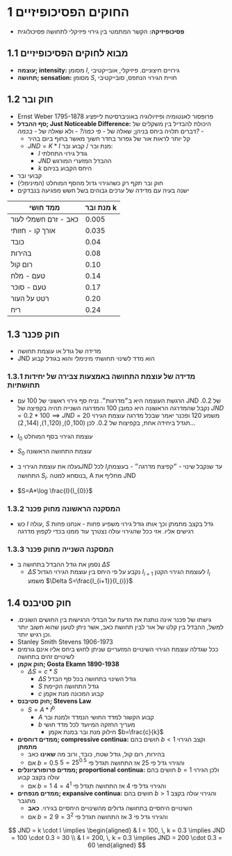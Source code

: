 # 1	החוקים הפסיכופיזיים
- **פסיכופיזיקה:** הקשר המתמטי בין גירוי פיזיקלי לתחושה פסיכולוגית
## 1.1	מבוא לחוקים הפסיכופיזיים
- **עוצמה; intensity:** מסומן $I$, גירויים חיצוניים. פיזיקלי, אובייקטיבי
- **תחושה; sensation:** מסומן $S$, חויית הגירוי הנתפס, סובייקטיבי
## 1.2	חוק ובר
- Ernst Weber 1795-1878 פרופסור לאנטומיה ופיזיולוגיה באוניברסיטת לייפציג
- **סף ההבדל; Just Noticeable Difference:** היכולת להבדיל בין משקלים של דברים תלויה ביחס בניהן; שאלה של - *פי כמה?* - ולא שאלה של - *בכמה?* -
	- קל יותר לראות אור של גפרור בחדר חשוך מאשר בחוף ביום בהיר
	- $JND=K*I$ מנת ובר / קבוע ובר: 
		- $I$ גודל גירוי התחלתי
		- $JND$ ההבדל המזערי המורגש
		- $k$ היחס הקבוע בניהם
- קבועי ובר
- חוק ובר תקף רק כשהגירוי גדול מהסף המוחלט (המינימלי)
- ישנה בעיה עם מדידה של ערכים גבוהים בשל חשש מפגיעה בנבדקים

| ממד חושי             | מנת ובר k |
| -------------------- | --------- |
| כאב - זרם חשמלי לעור | 0.005     |
| אורך קו - חזותי      | 0.035     |
| כובד                 | 0.04      |
| בהירות               | 0.08      |
| רום קול              | 0.10      |
| טעם - מלח            | 0.14      |
| טעם - סוכר           | 0.17      |
| רטט על העור          | 0.20      |
| ריח                  | 0.24      | 
## 1.3	חוק פכנר
- מדידה של גודל או עוצמת תחושה
- JND הוא מדד לשינוי תחושתי מינימלי והוא בגודל קבוע
### 1.3.1	מדידה של עוצמת התחושה באמצעות צבירה של יחידות תחושתיות
- הרגשת העוצמה היא ב״מדרגות״. נניח סף גירוי ראשוני של $100$ עם JND של $0.2$. נקבל שהמדרגה הראשונה היא כמובן $100$ והמדרגה השנייה תהיה בקפיצה של $JND=0.2*100\implies JND=20$ משמע $120$ ופכנר יאמר שבכל מדרגה עוצמת הגירוי תגדל ביחידה אחת, בקפיצות של $0.2$. לכן $(100,0),(120,1),(144,2)\dots$


- $I_{0}$ עוצמת הגירוי בסף המוחלט
- $S_{0}$ עוצמת התחושה הראשונה
- נעלה את עוצמת הגירוי ב$JND$ לכל $I_{i}$עד שנקבל שינוי - ״קפיצת מדרגה״ - בעוצמת התחושה $S_{i}$. בנוסחא למטה, A מחליף את JND
- $S=A*\log \frac{I}{I_{0}}$

### 1.3.2	המסקנה הראשונה מחוק פכנר
- כש $I$ עולה, $S$ גדל בקצב מתמתן וכך אותו גודל גירוי משפיע פחות - אנחנו פחות רגישים אליו. אזי ככל שהגירוי עולה נצטרך עוד ממנו בכדי לקפוץ מדרגה
### 1.3.3	המסקנה השנייה מחוק פכנר
- נסמן את גודל ההבדל בתחושה ב $\Delta S$
	- $\Delta S$ נקבע על פי היחס בין עוצמת הגירוי הגדול $I_{i+1}$ לעוצמת הגירוי הקטן $I_{i}$ משמע $\Delta S=\frac{I_{i+1}}{I_{i}}$
## 1.4	חוק סטיבנס
- גישתו של פכנר אינה נותנת את הדעת על הבדלי הרגישות בין החושים השונים. למשל, ההבדל בין קלט של אור לבין תחושת כאב, אשר ניתן לטעון שהוא חשוב יותר וכן רגיש יותר. 
- Stanley Smith Stevens 1906-1973
- ככל שגדלה עוצמת הגירוי השינויים המזעריים שניתן לחוש ביחס אליו אינם גורמים לשינויים זהים בתחושה
- **חוק אקמן; Gosta Ekamn 1890-1938**
	- $\Delta S=c*S$
		- $\Delta S$ גודל השינוי בתחושה בכל סף הבדל
		- $S$ גודל התחושה הקיימת
		- $c$ קבוע המכונה מנת אקמן
- **חוק סטיבנס; Stevens Law**
	- $S=A*I^b$
		- $A$ קבוע הקשור למדד החושי הנמדד ולמנת ובר
		- $b$ מעריך החזקה המיועד לכל מדד חושי
			- חילוק מנת ובר במנת אקמן $b=\frac{c}{k}$
- **ממדים דוחסים; compressive continua:** חושים בהם $b<1$ וקצב הגירוי **מתמתן**
	- בהירות, רום קול, גודל שטח, כובד, ורוב מה **שאינו** כאב
	- אם $b=0.5$ והגירוי גדל פי 25 אז התחושה תגדל פי $25^{0.5}=5$
- **ממדים פרופורציונלים; proportional continua:** חושים בהם $b=1$ ולכן הגירוי עולה בקצב קבוע
	- אם $b=1$ והגירוי גדל פי 4 אז התחושה תגדל פי $4^1=4$
- **ממדים מנפחים; expansive continua:** חושים בהם $b>1$ והגירוי עולה בקצב מתגבר
	- השינויים היחסיים בתחושה גדולים מהשינויים היחסיים בגירוי. **כאב**
	- אם $b=2$ והגירוי גדל פי 3 אז התחושה תגדל פי $3^2=9$





$$
JND = k \cdot I \implies
\begin{aligned}
& I = 100, \, k = 0.3 \implies JND = 100 \cdot 0.3 = 30 \\
& I = 200, \, k = 0.3 \implies JND = 200 \cdot 0.3 = 60
\end{aligned}
$$